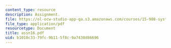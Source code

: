 ```yaml
---
content_type: resource
description: Assignment.
file: https://ol-ocw-studio-app-qa.s3.amazonaws.com/courses/15-988-system-dynamics-self-study-fall-1998-spring-1999/b1010c3379fc9b115f8c9a7430d86696_assn16.pdf
file_type: application/pdf
resourcetype: Document
title: assn16.pdf
uid: b1010c33-79fc-9b11-5f8c-9a7430d86696
---
```

